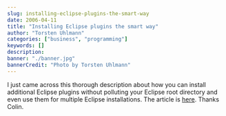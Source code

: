 ```yaml
---
slug: installing-eclipse-plugins-the-smart-way
date: 2006-04-11
title: "Installing Eclipse plugins the smart way"
author: "Torsten Uhlmann"
categories: ["business", "programming"]
keywords: []
description:
banner: "./banner.jpg"
bannerCredit: "Photo by Torsten Uhlmann"
---
```


I just came across this thorough description about how you can install additional Eclipse plugins without polluting your Eclipse root directory and even use them for multiple Eclipse installations. The article is [here](http://blog.exis.com/colin/archives/2004/12/23/managing-plugins-in-eclipse/trackback/ "Installing Eclipse plugins the smart way"). Thanks Colin.

